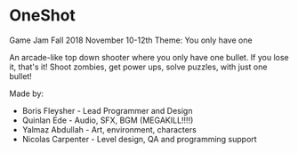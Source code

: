 # OneShot
Game Jam Fall 2018
November 10-12th
Theme: You only have one

An arcade-like top down shooter where you only have one bullet. If you lose it, that's it! Shoot zombies, get power ups, solve puzzles, with just one bullet!

Made by:
* Boris Fleysher - Lead Programmer and Design
* Quinlan Ede - Audio, SFX, BGM (MEGAKILL!!!!)
* Yalmaz Abdullah - Art, environment, characters
* Nicolas Carpenter - Level design, QA and programming support

